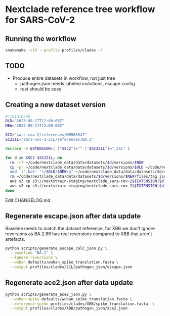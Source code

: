 # Nextclade reference tree workflow for SARS-CoV-2

## Running the workflow

```sh
snakemake -c10 --profile profiles/clades -F
```

## TODO

- Produce entire datasets in workflow, not just tree
  - pathogen.json needs labeled mutations, escape config
  - rest should be easy

## Creating a new dataset version

```sh
#!/bin/bash
OLD="2023-08-17T12:00:00Z"
NEW="2023-09-21T12:00:00Z"

SC2="sars-cov-2/references/MN908947"
SC221L="sars-cov-2-21L/references/BA.2"

declare -A EXTENSION=( ["$SC2"]="" ["$SC221L"]="_21L" )

for d in $SC2 $SC221L; do
  rm -rf ~/code/nextclade_data/data/datasets/$d/versions/$NEW
  cp -pr ~/code/nextclade_data/data/datasets/$d/versions/$OLD ~/code/nextclade_data/data/datasets/$d/versions/$NEW
  sed -i'.bak' "s/$OLD/$NEW/g" ~/code/nextclade_data/data/datasets/$d/versions/$NEW/files/tag.json;
  rm ~/code/nextclade_data/data/datasets/$d/versions/$NEW/files/tag.json.bak;
  aws s3 cp s3://nextstrain-staging/nextclade_sars-cov-2${EXTENSION[$d]}.json - | gzcat >~/code/nextclade_data/data/datasets/$d/versions/$NEW/files/tree.json
  aws s3 cp s3://nextstrain-staging/nextclade_sars-cov-2${EXTENSION[$d]}.json s3://nextstrain-data/nextclade_sars-cov-2${EXTENSION[$d]}.json
done
```

Edit CHANGELOG.md

## Regenerate escape.json after data update

Baseline needs to match the dataset reference, for XBB we don't ignore reversions as BA.2.86 has real reversions compared to XBB that aren't artefacts.

```bash
python scripts/generate_escape_calc_json.py \
  --baseline "BA.2" \
  --ignore-reversions \
  --wuhan defaults/wuhan_spike_translation.fasta \
  --output profiles/clades/21L/pathogen_json/escape.json
```

## Regenerate ace2.json after data update

```bash
python scripts/generate_ace2_json.py \
  --wuhan-spike defaults/wuhan_spike_translation.fasta \
  --reference-spike profiles/clades/XBB/spike_translation.fasta  \
  --output profiles/clades/XBB/pathogen_json/ace2.json
```
